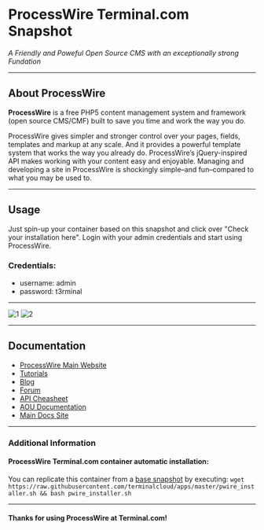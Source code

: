  # **ProcessWire** Terminal.com Snapshot
 
*A Friendly and Poweful Open Source CMS with an exceptionally strong Fundation*

---

## About ProcessWire
**ProcessWire** is a free PHP5 content management system and framework (open source CMS/CMF) built to save you time and work the way you do. 

ProcessWire gives simpler and stronger control over your pages, fields, templates and markup at any scale. And it provides a powerful template system that works the way you already do. ProcessWire’s jQuery-inspired API makes working with your content easy and enjoyable. Managing and developing a site in ProcessWire is shockingly simple–and fun–compared to what you may be used to.


---

## Usage

Just spin-up your container based on this snapshot and click over "Check your installation here".
Login with your admin credentials and start using ProcessWire.


### Credentials:

- username: admin
- password: t3rminal


---

![1](http://www.weblantropia.com/wp-content/uploads/2014/03/processwire_fields.jpg)
![2](http://i1-scripts.softpedia-static.com/screenshots/ProcessWire_25.png)


---

## Documentation
- [ProcessWire Main Website](http://processwire.com/)
- [Tutorials](http://processwire.com/docs/tutorials/)
- [Blog](http://processwire.com/blog/)
- [Forum](https://processwire.com/talk/)
- [API Cheasheet](http://cheatsheet.processwire.com/)
- [AOU Documentation](http://processwire.com/api/)
- [Main Docs Site](http://processwire.com/docs/)

---

### Additional Information

#### ProcessWire Terminal.com container automatic installation:
You can replicate this container from a [base snapshot](https://www.terminal.com/tiny/FzpHiTXG1K) by executing:
`wget https://raw.githubusercontent.com/terminalcloud/apps/master/pwire_installer.sh && bash pwire_installer.sh`

---

#### Thanks for using ProcessWire at Terminal.com!